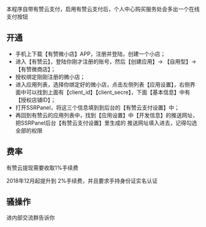 本程序自带有赞云支付，启用有赞云支付后，个人中心购买服务处会多出一个在线支付按钮

## 开通
- 手机上下载【有赞微小店】APP，注册并登陆，创建一个小店；
- 进入【有赞云】，登陆你刚才注册的账号，然后【创建应用】-> 【自用型】->【有赞微商店】；
- 授权绑定刚刚注册的微小店；
- 进入应用列表，选择你绑定好的微小店，点击左侧列表【应用设置】，右侧界面中可以找到上面有【client_id】【client_secre】，下面【基本信息】中有【授权店铺ID】；
- 打开SSRPanel，将这三个信息填到到后台的【有赞云支付设置】中；
- 再回到有赞云的应用列表中，找到【应用设置】中【开发信息】的推送网址，把SSRPanel后台【有赞云支付设置】里生成的 推送网址填入进去，记得勾选全部的权限

## 费率
有赞云提现需要收取1%手续费

2018年12月起提升到 2%手续费，并且要求手持身份证实名认证

## 骚操作
进内部交流群告诉你